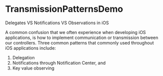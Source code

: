# TransmissionPatternsDemo
Delegates VS Notifications VS Observations in iOS


A common confusion that we often experience when developing iOS applications, is how to implement communication or transmission between our controllers. Three common patterns that commonly used throughout iOS applications include:
1) Delegation
2) Notifications through Notification Center, and
3) Key value observing

